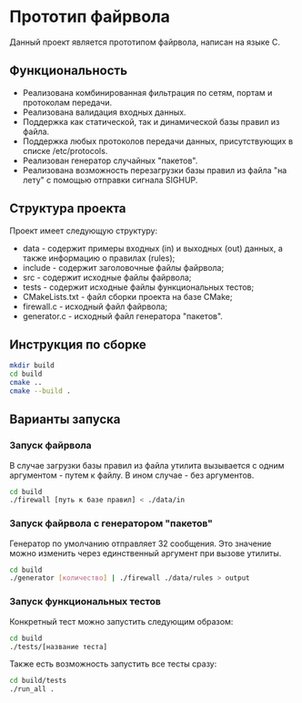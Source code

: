 Прототип файрвола
=================

Данный проект является прототипом файрвола, написан на языке C.

## Функциональность

* Реализована комбинированная фильтрация по сетям, портам и протоколам передачи.
* Реализована валидация входных данных.
* Поддержка как статической, так и динамической базы правил из файла.
* Поддержка любых протоколов передачи данных, присутствующих в списке /etc/protocols.
* Реализован генератор случайных "пакетов".
* Реализована возможность перезагрузки базы правил из файла "на лету" с помощью отправки сигнала SIGHUP.

## Структура проекта

Проект имеет следующую структуру:
* data - содержит примеры входных (in) и выходных (out) данных, а также информацию о правилах (rules);
* include - содержит заголовочные файлы файрвола;
* src - содержит исходные файлы файрвола;
* tests - содержит исходные файлы функциональных тестов;
* CMakeLists.txt - файл сборки проекта на базе CMake;
* firewall.c - исходный файл файрвола;
* generator.c - исходный файл генератора "пакетов".

## Инструкция по сборке

```bash
mkdir build
cd build
cmake ..
cmake --build .
```

## Варианты запуска

### Запуск файрвола

В случае загрузки базы правил из файла утилита вызывается с одним аргументом - путем к файлу. В ином случае - без аргументов.

```bash
cd build
./firewall [путь к базе правил] < ./data/in
```

### Запуск файрвола с генератором "пакетов"

Генератор по умолчанию отправляет 32 сообщения. Это значение можно изменить через единственный аргумент при вызове утилиты.

```bash
cd build
./generator [количество] | ./firewall ./data/rules > output
```

### Запуск функциональных тестов

Конкретный тест можно запустить следующим образом:

```bash
cd build
./tests/[название теста]
```

Также есть возможность запустить все тесты сразу:

```bash
cd build/tests
./run_all .
```